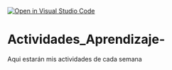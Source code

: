 [![Open in Visual Studio Code](https://classroom.github.com/assets/open-in-vscode-c66648af7eb3fe8bc4f294546bfd86ef473780cde1dea487d3c4ff354943c9ae.svg)](https://classroom.github.com/online_ide?assignment_repo_id=8478894&assignment_repo_type=AssignmentRepo)
# Actividades_Aprendizaje-
Aqui estarán mis actividades de cada semana
